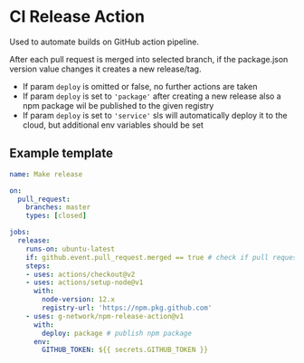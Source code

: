 # CI Release Action
Used to automate builds on GitHub action pipeline.

After each pull request is merged into selected branch, if the package.json version value changes it creates a new release/tag.
 - If param `deploy` is omitted or false, no further actions are taken
 - If param `deploy` is set to `'package'` after creating a new release also a npm package wil be published to the given registry
 - If param `deploy` is set to `'service'` sls will automatically deploy it to the cloud, but additional env variables should be set

## Example template

```yaml
name: Make release

on:
  pull_request:
    branches: master
    types: [closed]

jobs:
  release:
    runs-on: ubuntu-latest
    if: github.event.pull_request.merged == true # check if pull request was merged
    steps:
    - uses: actions/checkout@v2
    - uses: actions/setup-node@v1
      with:
        node-version: 12.x
        registry-url: 'https://npm.pkg.github.com'
    - uses: g-network/npm-release-action@v1
      with:
        deploy: package # publish npm package
      env:
        GITHUB_TOKEN: ${{ secrets.GITHUB_TOKEN }}
```

